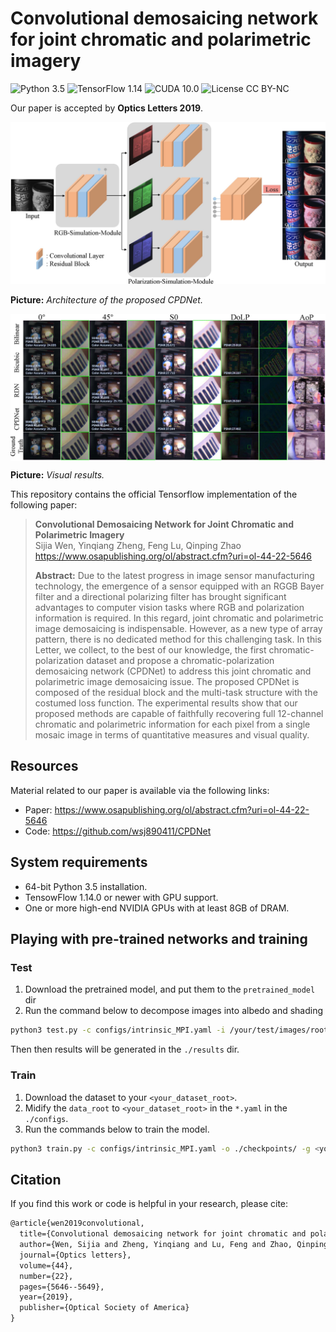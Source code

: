 # Convolutional demosaicing network for joint chromatic and polarimetric imagery

![Python 3.5](https://img.shields.io/badge/python-3.5-DodgerBlue.svg?style=plastic)
![TensorFlow 1.14](https://img.shields.io/badge/TensorFlow-1.14.0-DodgerBlue.svg?style=plastic)
![CUDA 10.0](https://img.shields.io/badge/cuda-10.0-DodgerBlue.svg?style=plastic)
![License CC BY-NC](https://img.shields.io/badge/license-CC_BY--NC-DodgerBlue.svg?style=plastic)

 Our paper is accepted by **Optics Letters 2019**. 

<div align=center>  <img src="figures/network1.jpg" alt="Teaser" width="700" align="bottom" /> </div>

**Picture:**  *Architecture of the proposed CPDNet.*



<div align=center>  <img src="./figures/Comparesion5.jpg" alt="MPI Results" width="1000" align="center" /> </div>

**Picture:**  *Visual results.*



This repository contains the official Tensorflow implementation of the following paper:

> **Convolutional Demosaicing Network for Joint Chromatic and Polarimetric Imagery**<br>
>  Sijia Wen, Yinqiang Zheng, Feng Lu, Qinping Zhao <br> https://www.osapublishing.org/ol/abstract.cfm?uri=ol-44-22-5646
> 
>**Abstract:**  Due to the latest progress in image sensor manufacturing technology, the emergence of a sensor equipped with an RGGB Bayer filter and a directional polarizing filter has brought significant advantages to computer vision tasks where RGB and polarization information is required. In this regard, joint chromatic and polarimetric image demosaicing is indispensable. However, as a new type of array pattern, there is no dedicated method for this challenging task. In this Letter, we collect, to the best of our knowledge, the first chromatic-polarization dataset and propose a chromatic-polarization demosaicing network (CPDNet) to address this joint chromatic and polarimetric image demosaicing issue. The proposed CPDNet is composed of the residual block and the multi-task structure with the costumed loss function. The experimental results show that our proposed methods are capable of faithfully recovering full 12-channel chromatic and polarimetric information for each pixel from a single mosaic image in terms of quantitative measures and visual quality. 

## Resources

Material related to our paper is available via the following links:

- Paper:   https://www.osapublishing.org/ol/abstract.cfm?uri=ol-44-22-5646
- Code: https://github.com/wsj890411/CPDNet

## System requirements

* 64-bit Python 3.5 installation. 
* TensowFlow 1.14.0 or newer with GPU support.
* One or more high-end NVIDIA GPUs with at least 8GB of DRAM.

## Playing with pre-trained networks and training

### Test

1. Download the pretrained model, and put them to the `pretrained_model` dir
2. Run the command below to decompose images into albedo and shading

```bash
python3 test.py -c configs/intrinsic_MPI.yaml -i /your/test/images/root/ -o ./results/ -p /pretrained_model/MPI.pt
```

Then then results will be generated in the `./results` dir.

### Train
1. Download the dataset to your `<your_dataset_root>`.
2. Midify the `data_root` to `<your_dataset_root>` in the `*.yaml` in the `./configs`.
3. Run the commands below to train the model.

```bash
python3 train.py -c configs/intrinsic_MPI.yaml -o ./checkpoints/ -g <your gpu id>
```

## Citation

If you find this work or code is helpful in your research, please cite:

```latex
@article{wen2019convolutional,
  title={Convolutional demosaicing network for joint chromatic and polarimetric imagery},
  author={Wen, Sijia and Zheng, Yinqiang and Lu, Feng and Zhao, Qinping},
  journal={Optics letters},
  volume={44},
  number={22},
  pages={5646--5649},
  year={2019},
  publisher={Optical Society of America}
}
```


